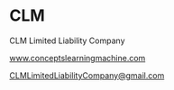 # CLM
 
CLM Limited Liability Company

www.conceptslearningmachine.com

CLMLimitedLiabilityCompany@gmail.com

